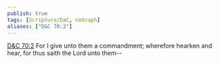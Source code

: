 ```yaml
---
publish: true
tags: [Scripture/DaC, noGraph]
aliases: ["D&C 70:2"]
---
```

[D&C 70:2](https://churchofjesuschrist.org/study/scriptures/dc-testament/dc/70?lang=eng&id=p2#p2) For I give unto them a commandment; wherefore hearken and hear, for thus saith the Lord unto them--
